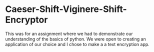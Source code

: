 # Caeser-Shift-Viginere-Shift-Encryptor

This was for an assignment where we had to demonstrate our understanding of the basics of python. We were open to creating an application of our choice and I chose to make a a text encryption app.

